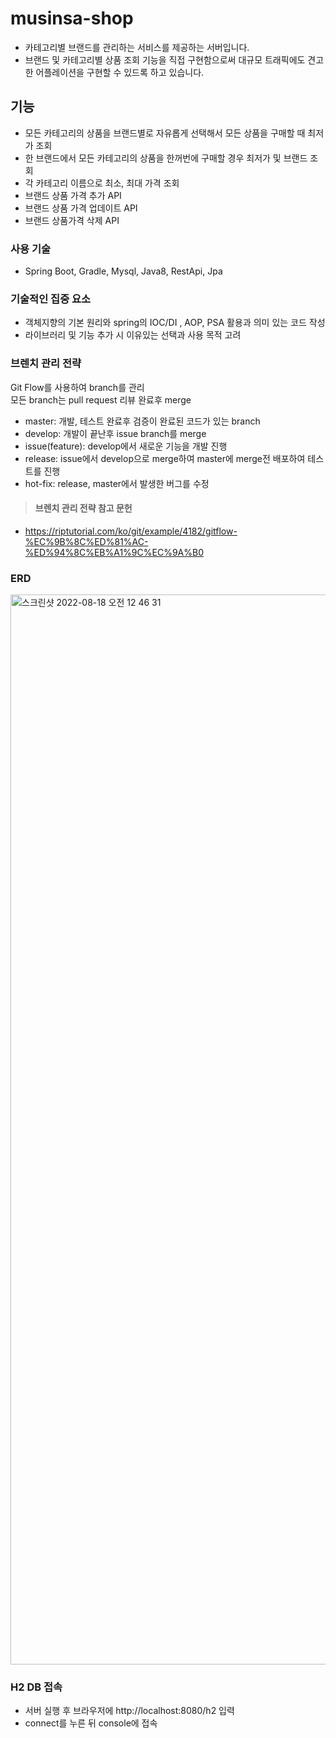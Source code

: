 # musinsa-shop
+  카테고리별 브랜드를 관리하는 서비스를 제공하는 서버입니다.
+ 브랜드 및 카테고리별 상품 조회 기능을 직접 구현함으로써 대규모 트래픽에도 견고한 어플레이션을 구현할 수 있드록 하고 있습니다.

## 기능
+ 모든 카테고리의 상품을 브랜드별로 자유롭게 선택해서 모든 상품을 구매할 때 최저가 조회
+ 한 브랜드에서 모든 카테고리의 상품을 한꺼번에 구매할 경우 최저가 및 브랜드 조회
+ 각 카테고리 이름으로 최소, 최대 가격 조회
+ 브랜드 상품 가격 추가 API
+ 브랜드 상품 가격 업데이트 API
+ 브랜드 상품가격 삭제 API

### 사용 기술
+ Spring Boot, Gradle, Mysql, Java8, RestApi, Jpa

### 기술적인 집중 요소
+ 객체지향의 기본 원리와 spring의 IOC/DI , AOP, PSA 활용과 의미 있는 코드 작성
+ 라이브러리 및 기능 추가 시 이유있는 선택과 사용 목적 고려

### 브렌치 관리 전략
Git Flow를 사용하여 branch를 관리   
모든 branch는 pull request 리뷰 완료후 merge   


+ master: 개발, 테스트 완료후 검증이 완료된 코드가 있는 branch
+ develop: 개발이 끝난후 issue branch를 merge
+ issue(feature): develop에서 새로운 기능을 개발 진행
+ release: issue에서 develop으로 merge하여 master에 merge전 배포하여 테스트를 진행
+ hot-fix: release, master에서 발생한 버그를 수정

> #### 브렌치 관리 전략 참고 문헌
+ https://riptutorial.com/ko/git/example/4182/gitflow-%EC%9B%8C%ED%81%AC-%ED%94%8C%EB%A1%9C%EC%9A%B0

### ERD
<img width="1712" alt="스크린샷 2022-08-18 오전 12 46 31" src="https://user-images.githubusercontent.com/29122916/185326603-9ab962af-00a1-4ba5-9674-e0536ccc5c05.png">

### H2 DB 접속
+ 서버 실행 후 브라우저에 http://localhost:8080/h2 입력
+ connect를 누른 뒤 console에 접속

